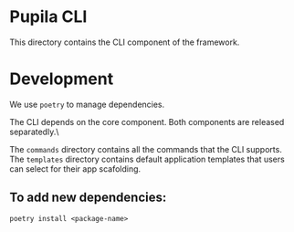 # Pupila CLI

This directory contains the CLI component of the framework.

# Development

We use `poetry` to manage dependencies.

The CLI depends on the core component. Both components are released separatedly.\

The `commands` directory contains all the commands that the CLI supports.
The `templates` directory contains default application templates that users can select for their app scafolding.

## To add new dependencies:

```
poetry install <package-name>
```

